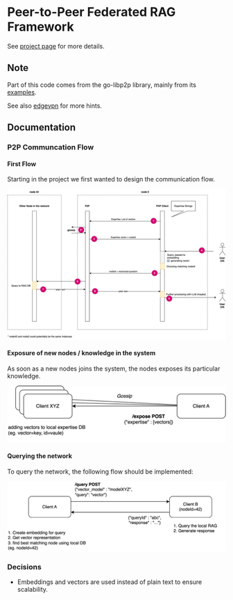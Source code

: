 # Peer-to-Peer Federated RAG Framework

See [project page](https://hackathon.cloudfest.com/project/peer-to-peer-federated-rag-framework/) for more details.

## Note

Part of this code comes from the go-libp2p library, mainly from
its [examples](https://github.com/libp2p/go-libp2p/tree/master/examples/chat-with-rendezvous).

See also [edgevpn](https://github.com/mudler/edgevpn) for more hints.

## Documentation
### P2P Communcation Flow
#### First Flow
Starting in the project we first wanted to design the communication flow.

![First Communication Flow](https://github.com/CF-2025-Hackathon/p2p-rag/blob/docu/documentation/first_draft.svg)

#### Exposure of new nodes / knowledge in the system
As soon as a new nodes joins the system, the nodes exposes its particular knowledge.

![First Communication Flow](https://github.com/CF-2025-Hackathon/p2p-rag/blob/docu/documentation/expertise_exposure.svg)

#### Querying the network
To query the network, the following flow should be implemented:

![First Communication Flow](https://github.com/CF-2025-Hackathon/p2p-rag/blob/docu/documentation/querying.svg)


### Decisions
- Embeddings and vectors are used instead of plain text to ensure scalability.
